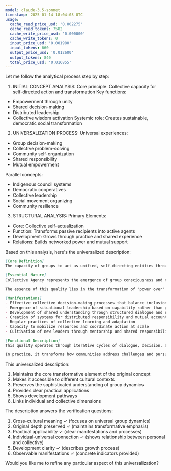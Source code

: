 ```yaml
---
model: claude-3.5-sonnet
timestamp: 2025-01-14 18:04:03 UTC
usage:
  cache_read_price_usd: '0.002275'
  cache_read_tokens: 7582
  cache_write_price_usd: '0.000000'
  cache_write_tokens: 0
  input_price_usd: '0.001980'
  input_tokens: 660
  output_price_usd: '0.012600'
  output_tokens: 840
  total_price_usd: '0.016855'
---
```


Let me follow the analytical process step by step:

1. INITIAL CONCEPT ANALYSIS:
Core principle: Collective capacity for self-directed action and transformation
Key functions: 
- Empowerment through unity
- Shared decision-making
- Distributed leadership
- Collective wisdom activation
Systemic role: Creates sustainable, democratic social transformation

2. UNIVERSALIZATION PROCESS:
Universal experiences:
- Group decision-making
- Collective problem-solving
- Community self-organization
- Shared responsibility
- Mutual empowerment

Parallel concepts:
- Indigenous council systems
- Democratic cooperatives
- Collective leadership
- Social movement organizing
- Community resilience

3. STRUCTURAL ANALYSIS:
Primary Elements:
- Core: Collective self-actualization
- Function: Transforms passive recipients into active agents
- Development: Grows through practice and shared experience
- Relations: Builds networked power and mutual support

Based on this analysis, here's the universalized description:

```markdown
[Core Definition]
The capacity of groups to act as unified, self-directing entities through shared leadership, collective decision-making, and coordinated action. This quality transforms collections of individuals into coherent communities capable of shaping their circumstances and future through democratic participation and distributed responsibility.

[Essential Nature]
Collective Agency represents the emergence of group consciousness and capability beyond the sum of individual contributions. It manifests when people recognize their shared power and develop structures for exercising it effectively together. This quality enables communities to move from passive recipients of circumstances to active shapers of their reality, through processes that honor both individual voices and collective wisdom.

The essence of this quality lies in the transformation of "power over" into "power with," creating systems where leadership circulates, decisions emerge from genuine dialogue, and action flows from shared understanding and commitment. It requires constant cultivation of trust, communication skills, and mutual accountability.

[Manifestations]
- Effective collective decision-making processes that balance inclusion with efficiency
- Emergence of situational leadership based on capability rather than position
- Development of shared understanding through structured dialogue and reflection
- Creation of systems for distributed responsibility and mutual accountability
- Regular practices of collective learning and adaptation
- Capacity to mobilize resources and coordinate action at scale
- Cultivation of new leaders through mentorship and shared responsibility

[Functional Description]
This quality operates through iterative cycles of dialogue, decision, action, and reflection. It requires structured processes for sharing perspectives, building consensus, and coordinating action, while maintaining flexibility to adapt to changing circumstances. The quality grows stronger through successful collective experiences, developing both individual capabilities and group processes simultaneously.

In practice, it transforms how communities address challenges and pursue opportunities. Rather than waiting for external solutions or following traditional hierarchies, groups with strong collective agency create their own responses through participatory processes. This leads to more sustainable solutions, stronger community bonds, and increased capacity for future action. Success builds confidence, which enables taking on larger challenges, creating a positive feedback loop of growing capability.
```

This universalized description:
1. Maintains the core transformative element of the original concept
2. Makes it accessible to different cultural contexts
3. Preserves the sophisticated understanding of group dynamics
4. Provides clear practical applications
5. Shows development pathways
6. Links individual and collective dimensions

The description answers the verification questions:
1. Cross-cultural meaning ✓ (focuses on universal group dynamics)
2. Original depth preserved ✓ (maintains transformative emphasis)
3. Practical applicability ✓ (clear manifestations and processes)
4. Individual-universal connection ✓ (shows relationship between personal and collective)
5. Development clarity ✓ (describes growth process)
6. Observable manifestations ✓ (concrete indicators provided)

Would you like me to refine any particular aspect of this universalization?